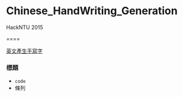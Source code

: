 # Chinese_HandWriting_Generation
HackNTU 2015

====

[英文產生手寫字](http://www.cs.toronto.edu/~graves/handwriting.html)

### 標題
- `code`
- 條列
